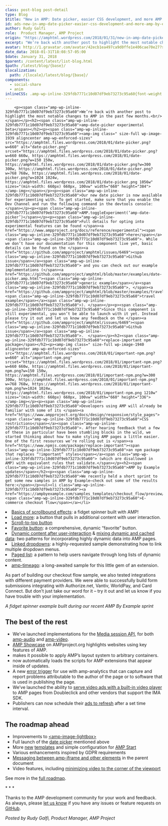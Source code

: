 ```yaml
---
class: post-blog post-detail
type: Blog
$title: "New in AMP: Date picker, easier CSS development, and more AMP By Example content"
id: ads-new-in-amp-date-picker-easier-css-development-and-more-amp-by-example-content
author: Rudy Galfi
role:  Product Manager, AMP Project
origin: "https://amphtml.wordpress.com/2018/01/31/new-in-amp-date-picker-easier-css-development-and-more-amp-by-example-content/amp/"
excerpt: "We’re back with another post to highlight the most notable changes to AMP in the past few months. amp-date-picker experimental beta Our new date picker is now available for experimenting with. To get started, make sure that you enable the Dev Channel and run the following command in the devtools console: AMP.toggleExperiment(&#8216;amp-date-picker&#8217;) Full details for [&#8230;]"
avatar: http://1.gravatar.com/avatar/42ecb1ea497ca9d0ffe1e406cae70e27?s=96&d=identicon&r=G
date_data: 2018-01-31T18:08:57-05:00
$date: January 31, 2018
$parent: /content/latest/list-blog.html
$path: /latest/blog/{base}/
$localization:
  path: /{locale}/latest/blog/{base}/
components:
  - social-share
  - anim
inlineCSS: .amp-wp-inline-329fdb7771c10d07df9eb73273c95a60{font-weight:400;}.amp-wp-inline-a6ec8840dd8107f0c4f9cbd7d00cece0{text-align:center;}
---
```


<div class="amp-wp-article-content">

		<p><span class="amp-wp-inline-329fdb7771c10d07df9eb73273c95a60">We’re back with another post to highlight the most notable changes to AMP in the past few months.<br/></span></p><h2><span class="amp-wp-inline-329fdb7771c10d07df9eb73273c95a60">amp-date-picker experimental beta</span></h2><p><span class="amp-wp-inline-329fdb7771c10d07df9eb73273c95a60"><amp-img class=" size-full wp-image-1939 aligncenter amp-wp-enforced-sizes" src="https://amphtml.files.wordpress.com/2018/01/date-picker.png?w=660" alt="date-picker.png" srcset="https://amphtml.files.wordpress.com/2018/01/date-picker.png?w=660 660w, https://amphtml.files.wordpress.com/2018/01/date-picker.png?w=150 150w, https://amphtml.files.wordpress.com/2018/01/date-picker.png?w=300 300w, https://amphtml.files.wordpress.com/2018/01/date-picker.png?w=768 768w, https://amphtml.files.wordpress.com/2018/01/date-picker.png?w=1024 1024w, https://amphtml.files.wordpress.com/2018/01/date-picker.png 1056w" sizes="(min-width: 660px) 660px, 100vw" width="660" height="384"></amp-img></span></p><p><span class="amp-wp-inline-329fdb7771c10d07df9eb73273c95a60">Our new date picker is now available for experimenting with. To get started, make sure that you enable the Dev Channel and run the following command in the devtools console:</span></p><p><span class="amp-wp-inline-329fdb7771c10d07df9eb73273c95a60">AMP.toggleExperiment(‘amp-date-picker’)</span></p><p><span class="amp-wp-inline-329fdb7771c10d07df9eb73273c95a60">Full details for opting into experimental features can be found </span><a href="https://www.ampproject.org/docs/reference/experimental"><span class="amp-wp-inline-329fdb7771c10d07df9eb73273c95a60">here</span></a><span class="amp-wp-inline-329fdb7771c10d07df9eb73273c95a60">. While we don’t have our documentation for this component live yet, basic details can be found on the </span><a href="https://github.com/ampproject/amphtml/issues/6469"><span class="amp-wp-inline-329fdb7771c10d07df9eb73273c95a60">Github issue</span></a><span class="amp-wp-inline-329fdb7771c10d07df9eb73273c95a60"> and you can check out our example implementations (</span><a href="https://github.com/ampproject/amphtml/blob/master/examples/date-picker.amp.html"><span class="amp-wp-inline-329fdb7771c10d07df9eb73273c95a60">generic example</span></a><span class="amp-wp-inline-329fdb7771c10d07df9eb73273c95a60">, </span><a href="https://github.com/ampproject/amphtml/blob/master/examples/travel.amp.html"><span class="amp-wp-inline-329fdb7771c10d07df9eb73273c95a60">travel example</span></a><span class="amp-wp-inline-329fdb7771c10d07df9eb73273c95a60">). </span></p><p><span class="amp-wp-inline-329fdb7771c10d07df9eb73273c95a60">Since this component is still experimental, you won’t be able to launch with it yet. Instead please try it out and let us know any feedback on the </span><a href="https://github.com/ampproject/amphtml/issues/6469"><span class="amp-wp-inline-329fdb7771c10d07df9eb73273c95a60">Github issue</span></a><span class="amp-wp-inline-329fdb7771c10d07df9eb73273c95a60">.  </span></p><h2><span class="amp-wp-inline-329fdb7771c10d07df9eb73273c95a60">replace-important npm package</span></h2><p><amp-img class=" size-full wp-image-1940 aligncenter amp-wp-enforced-sizes" src="https://amphtml.files.wordpress.com/2018/01/important-npm.png?w=660" alt="important-npm.png" srcset="https://amphtml.files.wordpress.com/2018/01/important-npm.png?w=660 660w, https://amphtml.files.wordpress.com/2018/01/important-npm.png?w=150 150w, https://amphtml.files.wordpress.com/2018/01/important-npm.png?w=300 300w, https://amphtml.files.wordpress.com/2018/01/important-npm.png?w=768 768w, https://amphtml.files.wordpress.com/2018/01/important-npm.png?w=1024 1024w, https://amphtml.files.wordpress.com/2018/01/important-npm.png 1210w" sizes="(min-width: 660px) 660px, 100vw" width="660" height="336"></amp-img></p><p><span class="amp-wp-inline-329fdb7771c10d07df9eb73273c95a60">Developers using AMP will already be familiar with some of its </span><a href="https://www.ampproject.org/docs/design/responsive/style_pages"><span class="amp-wp-inline-329fdb7771c10d07df9eb73273c95a60">CSS restrictions</span></a><span class="amp-wp-inline-329fdb7771c10d07df9eb73273c95a60">. After hearing feedback that a few of these in particular have been stumbling blocks in the wild, we started thinking about how to make styling AMP pages a little easier. One of the first resources we’re rolling out is </span><a href="https://www.npmjs.com/package/replace-important"><span class="amp-wp-inline-329fdb7771c10d07df9eb73273c95a60">an npm package that replaces “!important” styles</span></a><span class="amp-wp-inline-329fdb7771c10d07df9eb73273c95a60"> (which are disallowed in AMP) with equivalent rules that validate.</span></p><h2><span class="amp-wp-inline-329fdb7771c10d07df9eb73273c95a60">AMP by Example updates</span></h2><p><span class="amp-wp-inline-329fdb7771c10d07df9eb73273c95a60">We recently held a short sprint to get some new samples in AMP by Example—check out some of the results here:</span></p><ul><li class="amp-wp-inline-329fdb7771c10d07df9eb73273c95a60"><a href="https://ampbyexample.com/samples_templates/checkout_flow/preview/"><span class="amp-wp-inline-329fdb7771c10d07df9eb73273c95a60">E-commerce checkout flow</span></a></li>
<li class="amp-wp-inline-329fdb7771c10d07df9eb73273c95a60"><a href="https://ampbyexample.com/visual_effects/basics_of_scrollbound_effects/"><span class="amp-wp-inline-329fdb7771c10d07df9eb73273c95a60">Basics of scrollbound effects</span></a><span class="amp-wp-inline-329fdb7771c10d07df9eb73273c95a60">: a fidget spinner built with AMP!</span></li>
<li class="amp-wp-inline-329fdb7771c10d07df9eb73273c95a60"><a href="https://ampbyexample.com/advanced/show_more_button/"><span class="amp-wp-inline-329fdb7771c10d07df9eb73273c95a60">Load more</span></a><span class="amp-wp-inline-329fdb7771c10d07df9eb73273c95a60">: a button that pulls in additional content with user interaction.</span></li>
<li class="amp-wp-inline-329fdb7771c10d07df9eb73273c95a60"><a href="https://ampbyexample.com/visual_effects/scroll_to_top/"><span class="amp-wp-inline-329fdb7771c10d07df9eb73273c95a60">Scroll-to-top button</span></a></li>
<li class="amp-wp-inline-329fdb7771c10d07df9eb73273c95a60"><a href="https://ampbyexample.com/advanced/favorite_button/"><span class="amp-wp-inline-329fdb7771c10d07df9eb73273c95a60">Favorite button</span></a><span class="amp-wp-inline-329fdb7771c10d07df9eb73273c95a60">: a comprehensive, dynamic “favorite” button.</span></li>
<li class="amp-wp-inline-329fdb7771c10d07df9eb73273c95a60"><a href="https://ampbyexample.com/dynamic_amp/dynamic_content_after_user-interaction/"><span class="amp-wp-inline-329fdb7771c10d07df9eb73273c95a60">Dynamic content after user-interaction</span></a><span class="amp-wp-inline-329fdb7771c10d07df9eb73273c95a60"> &amp; </span><a href="https://ampbyexample.com/dynamic_amp/mixing_dynamic_and_cached_data/"><span class="amp-wp-inline-329fdb7771c10d07df9eb73273c95a60">mixing dynamic and cached data</span></a><span class="amp-wp-inline-329fdb7771c10d07df9eb73273c95a60">: two patterns for incorporating highly dynamic data into AMP pages.</span></li>
<li class="amp-wp-inline-329fdb7771c10d07df9eb73273c95a60"><a href="https://ampbyexample.com/advanced/linked_dropdowns/"><span class="amp-wp-inline-329fdb7771c10d07df9eb73273c95a60">Linked dropdowns</span></a><span class="amp-wp-inline-329fdb7771c10d07df9eb73273c95a60">: a highly-requested sample demonstrating how to link multiple dropdown menus.</span></li>
<li class="amp-wp-inline-329fdb7771c10d07df9eb73273c95a60"><a href="https://ampbyexample.com/advanced/paged_list/"><span class="amp-wp-inline-329fdb7771c10d07df9eb73273c95a60">Paged list</span></a><span class="amp-wp-inline-329fdb7771c10d07df9eb73273c95a60">: a pattern to help users navigate through long lists of dynamic content.</span></li>
<li class="amp-wp-inline-329fdb7771c10d07df9eb73273c95a60"><a href="https://ampbyexample.com/components/amp-timeago/"><span class="amp-wp-inline-329fdb7771c10d07df9eb73273c95a60">amp-timeago</span></a><span class="amp-wp-inline-329fdb7771c10d07df9eb73273c95a60">: a long-awaited sample for this little gem of an extension.</span></li>
</ul><p><span class="amp-wp-inline-329fdb7771c10d07df9eb73273c95a60">As part of building our checkout flow sample, we also tested integrations with different payment providers. We were able to successfully build form submissions integrating with Authorize.net, Vantiv, WorldPay, and Card Connect. But don’t just take our word for it – try it out and let us know if you have trouble with your implementation.</span></p><p><amp-anim class="alignnone size-full wp-image-1941 aligncenter amp-wp-enforced-sizes" src="https://amphtml.files.wordpress.com/2018/01/spinner.gif?w=660" alt="spinner.gif" width="320" height="563" sizes="(min-width: 320px) 320px, 100vw"></amp-anim></p><p class="amp-wp-inline-a6ec8840dd8107f0c4f9cbd7d00cece0"><i><span class="amp-wp-inline-329fdb7771c10d07df9eb73273c95a60">A fidget spinner example built during our recent AMP By Example sprint</span></i></p><h2><span class="amp-wp-inline-329fdb7771c10d07df9eb73273c95a60">The best of the rest</span></h2><ul><li class="amp-wp-inline-329fdb7771c10d07df9eb73273c95a60"><span class="amp-wp-inline-329fdb7771c10d07df9eb73273c95a60">We’ve launched implementations for the </span><a href="https://github.com/ampproject/amphtml/pull/10476"><span class="amp-wp-inline-329fdb7771c10d07df9eb73273c95a60">Media session API</span></a><span class="amp-wp-inline-329fdb7771c10d07df9eb73273c95a60">, for both </span><a href="https://www.ampproject.org/docs/reference/components/amp-audio#media-session-attributes"><span class="amp-wp-inline-329fdb7771c10d07df9eb73273c95a60">amp-audio</span></a><span class="amp-wp-inline-329fdb7771c10d07df9eb73273c95a60"> and </span><a href="https://www.ampproject.org/docs/reference/components/amp-video#media-session-api-attributes"><span class="amp-wp-inline-329fdb7771c10d07df9eb73273c95a60">amp-video</span></a><span class="amp-wp-inline-329fdb7771c10d07df9eb73273c95a60">.</span></li>
<li class="amp-wp-inline-329fdb7771c10d07df9eb73273c95a60"><a href="https://www.ampproject.org/learn/showcases/"><span class="amp-wp-inline-329fdb7771c10d07df9eb73273c95a60">AMP Showcase</span></a><span class="amp-wp-inline-329fdb7771c10d07df9eb73273c95a60"> on AMPproject.org highlights websites using key features of AMP.</span></li>
<li class="amp-wp-inline-329fdb7771c10d07df9eb73273c95a60"><span class="amp-wp-inline-329fdb7771c10d07df9eb73273c95a60"> makes it possible to apply AMP’s layout system to arbitrary containers.</span></li>
<li class="amp-wp-inline-329fdb7771c10d07df9eb73273c95a60"><span class="amp-wp-inline-329fdb7771c10d07df9eb73273c95a60"> now automatically loads the scripts for AMP extensions that appear inside of updates.</span></li>
<li class="amp-wp-inline-329fdb7771c10d07df9eb73273c95a60"><span class="amp-wp-inline-329fdb7771c10d07df9eb73273c95a60">A new </span><a href="https://www.ampproject.org/docs/reference/components/amp-analytics#error-trigger"><span class="amp-wp-inline-329fdb7771c10d07df9eb73273c95a60">error trigger</span></a><span class="amp-wp-inline-329fdb7771c10d07df9eb73273c95a60"> for use with amp-analytics that can capture and report problems attributable to the author of the page or to software that is used in publishing the page.</span></li>
<li class="amp-wp-inline-329fdb7771c10d07df9eb73273c95a60"><span class="amp-wp-inline-329fdb7771c10d07df9eb73273c95a60">We’ve launched the ability to </span><a href="https://github.com/ampproject/amphtml/issues/5233"><span class="amp-wp-inline-329fdb7771c10d07df9eb73273c95a60">serve video ads with a built-in video player</span></a><span class="amp-wp-inline-329fdb7771c10d07df9eb73273c95a60"> to AMP pages from Doubleclick and other vendors that support the IMA SDK.</span></li>
<li class="amp-wp-inline-329fdb7771c10d07df9eb73273c95a60"><span class="amp-wp-inline-329fdb7771c10d07df9eb73273c95a60">Publishers can now schedule their </span><a href="https://github.com/ampproject/amphtml/issues/4038"><span class="amp-wp-inline-329fdb7771c10d07df9eb73273c95a60">ads to refresh</span></a><span class="amp-wp-inline-329fdb7771c10d07df9eb73273c95a60"> after a set time interval.</span></li>
</ul><h2><span class="amp-wp-inline-329fdb7771c10d07df9eb73273c95a60">The roadmap ahead </span></h2><ul><li class="amp-wp-inline-329fdb7771c10d07df9eb73273c95a60"><span class="amp-wp-inline-329fdb7771c10d07df9eb73273c95a60">Improvements to <a href="https://www.ampproject.org/docs/reference/components/amp-image-lightbox">&lt;amp-image-lightbox&gt;</a></span></li>
<li class="amp-wp-inline-329fdb7771c10d07df9eb73273c95a60"><span class="amp-wp-inline-329fdb7771c10d07df9eb73273c95a60">Full launch of the </span><a href="https://github.com/ampproject/amphtml/issues/6469"><span class="amp-wp-inline-329fdb7771c10d07df9eb73273c95a60">date picker</span></a><span class="amp-wp-inline-329fdb7771c10d07df9eb73273c95a60"> mentioned above</span></li>
<li class="amp-wp-inline-329fdb7771c10d07df9eb73273c95a60"><span class="amp-wp-inline-329fdb7771c10d07df9eb73273c95a60">More </span><a href="https://amphtml.wordpress.com/2018/01/19/amping-up-the-amp-framework/amp/"><span class="amp-wp-inline-329fdb7771c10d07df9eb73273c95a60">new</span></a> <a href="https://amphtml.wordpress.com/2017/10/13/start-fast-with-new-amp-start-templates/"><span class="amp-wp-inline-329fdb7771c10d07df9eb73273c95a60">templates</span></a><span class="amp-wp-inline-329fdb7771c10d07df9eb73273c95a60"> and simple configuration for </span><a href="https://www.ampstart.com/"><span class="amp-wp-inline-329fdb7771c10d07df9eb73273c95a60">AMP Start</span></a></li>
<li class="amp-wp-inline-329fdb7771c10d07df9eb73273c95a60"><span class="amp-wp-inline-329fdb7771c10d07df9eb73273c95a60">Various enhancements inspired by GDPR requirements</span></li>
<li class="amp-wp-inline-329fdb7771c10d07df9eb73273c95a60"><a href="https://github.com/ampproject/amphtml/issues/9074"><span class="amp-wp-inline-329fdb7771c10d07df9eb73273c95a60">Messaging between amp-iframe and other elements</span></a><span class="amp-wp-inline-329fdb7771c10d07df9eb73273c95a60"> in the parent document</span></li>
<li class="amp-wp-inline-329fdb7771c10d07df9eb73273c95a60"><span class="amp-wp-inline-329fdb7771c10d07df9eb73273c95a60">Video features, including </span><a href="https://github.com/ampproject/amphtml/issues/8088"><span class="amp-wp-inline-329fdb7771c10d07df9eb73273c95a60">minimizing video to the corner of the viewport</span></a></li>
</ul><p><span class="amp-wp-inline-329fdb7771c10d07df9eb73273c95a60">See more in the </span><a href="https://www.ampproject.org/roadmap"><span class="amp-wp-inline-329fdb7771c10d07df9eb73273c95a60">full roadmap</span></a><span class="amp-wp-inline-329fdb7771c10d07df9eb73273c95a60">.</span></p><p class="amp-wp-inline-a6ec8840dd8107f0c4f9cbd7d00cece0"><span class="amp-wp-inline-329fdb7771c10d07df9eb73273c95a60">* * *</span></p><p><span class="amp-wp-inline-329fdb7771c10d07df9eb73273c95a60">Thanks to the AMP development community for your work and feedback. As always, please </span><a href="https://www.ampproject.org/support/developer/get_support"><span class="amp-wp-inline-329fdb7771c10d07df9eb73273c95a60">let us know</span></a><span class="amp-wp-inline-329fdb7771c10d07df9eb73273c95a60"> if you have any issues or feature requests on </span><a href="https://github.com/ampproject/amphtml"><span class="amp-wp-inline-329fdb7771c10d07df9eb73273c95a60">GitHub</span></a><span class="amp-wp-inline-329fdb7771c10d07df9eb73273c95a60">.</span></p><p><i><span class="amp-wp-inline-329fdb7771c10d07df9eb73273c95a60">Posted by Rudy Galfi, Product Manager, AMP Project</span></i></p>	</div>



</div>

